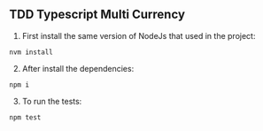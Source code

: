 ## TDD Typescript Multi Currency 

1. First install the same version of NodeJs that used in the project:

```
nvm install 
```

2. After install the dependencies:

```
npm i
```

3. To run the tests:

```
npm test
```
